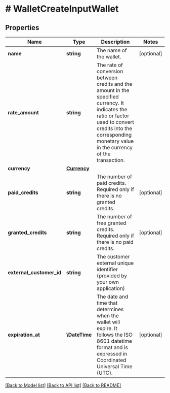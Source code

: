 # # WalletCreateInputWallet

## Properties

Name | Type | Description | Notes
------------ | ------------- | ------------- | -------------
**name** | **string** | The name of the wallet. | [optional]
**rate_amount** | **string** | The rate of conversion between credits and the amount in the specified currency. It indicates the ratio or factor used to convert credits into the corresponding monetary value in the currency of the transaction. |
**currency** | [**Currency**](Currency.md) |  |
**paid_credits** | **string** | The number of paid credits. Required only if there is no granted credits. | [optional]
**granted_credits** | **string** | The number of free granted credits. Required only if there is no paid credits. | [optional]
**external_customer_id** | **string** | The customer external unique identifier (provided by your own application) |
**expiration_at** | **\DateTime** | The date and time that determines when the wallet will expire. It follows the ISO 8601 datetime format and is expressed in Coordinated Universal Time (UTC). | [optional]

[[Back to Model list]](../../README.md#models) [[Back to API list]](../../README.md#endpoints) [[Back to README]](../../README.md)
